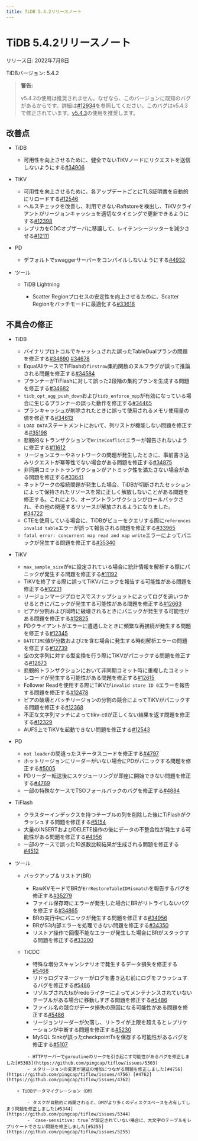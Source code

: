 ```yaml
---
title: TiDB 5.4.2リリースノート
---
```


# TiDB 5.4.2リリースノート

リリース日: 2022年7月8日

TiDBバージョン: 5.4.2

> **警告:**
>
> v5.4.2の使用は推奨されません。なぜなら、このバージョンに既知のバグがあるからです。詳細は[#12934](https://github.com/tikv/tikv/issues/12934)を参照してください。このバグはv5.4.3で修正されています。[v5.4.3](/releases/release-5.4.3.md)の使用を推奨します。

## 改善点

+ TiDB

    - 可用性を向上させるために、健全でないTiKVノードにリクエストを送信しないようにする[#34906](https://github.com/pingcap/tidb/issues/34906)

+ TiKV

    - 可用性を向上させるために、各アップデートごとにTLS証明書を自動的にリロードする[#12546](https://github.com/tikv/tikv/issues/12546)
    - ヘルスチェックを改善し、利用できないRaftstoreを検出し、TiKVクライアントがリージョンキャッシュを適切なタイミングで更新できるようにする[#12398](https://github.com/tikv/tikv/issues/12398)
    - レプリカをCDCオブザーバに移譲して、レイテンシージッターを減少させる[#12111](https://github.com/tikv/tikv/issues/12111)

+ PD

    - デフォルトでswaggerサーバーをコンパイルしないようにする[#4932](https://github.com/tikv/pd/issues/4932)

+ ツール

    + TiDB Lightning

        - Scatter Regionプロセスの安定性を向上させるために、Scatter Regionをバッチモードに最適化する[#33618](https://github.com/pingcap/tidb/issues/33618)

## 不具合の修正

+ TiDB

    - バイナリプロトコルでキャッシュされた誤ったTableDualプランの問題を修正する[#34690](https://github.com/pingcap/tidb/issues/34690) [#34678](https://github.com/pingcap/tidb/issues/34678)
    - EqualAllケースでTiFlashの`firstrow`集約関数のヌルフラグが誤って推論される問題を修正する[#34584](https://github.com/pingcap/tidb/issues/34584)
    - プランナーがTiFlashに対して誤った2段階の集約プランを生成する問題を修正する[#34682](https://github.com/pingcap/tidb/issues/34682)
    - `tidb_opt_agg_push_down`および`tidb_enforce_mpp`が有効になっている場合に生じるプランナーの誤った動作を修正する[#34465](https://github.com/pingcap/tidb/issues/34465)
    - プランキャッシュが削除されたときに誤って使用されるメモリ使用量の値を修正する[#34613](https://github.com/pingcap/tidb/issues/34613)
    - `LOAD DATA`ステートメントにおいて、列リストが機能しない問題を修正する[#35198](https://github.com/pingcap/tidb/issues/35198)
    - 悲観的なトランザクションで`WriteConflict`エラーが報告されないように修正する[#11612](https://github.com/tikv/tikv/issues/11612)
    - リージョンエラーやネットワークの問題が発生したときに、事前書き込みリクエストが冪等性でない場合がある問題を修正する[#34875](https://github.com/pingcap/tidb/issues/34875)
    - 非同期コミットトランザクションがアトミック性を満たさない場合がある問題を修正する[#33641](https://github.com/pingcap/tidb/issues/33641)
    - ネットワークの接続問題が発生した場合、TiDBが切断されたセッションによって保持されたリソースを常に正しく解放しないことがある問題を修正する。これにより、オープントランザクションがロールバックされ、その他の関連するリソースが解放されるようになりました。[#34722](https://github.com/pingcap/tidb/issues/34722)
    - CTEを使用している場合に、TiDBがビューをクエリする際に`references invalid table`エラーが誤って報告される問題を修正する[#33965](https://github.com/pingcap/tidb/issues/33965)
    - `fatal error: concurrent map read and map write`エラーによってパニックが発生する問題を修正する[#35340](https://github.com/pingcap/tidb/issues/35340)

+ TiKV

    - `max_sample_size`が`0`に設定されている場合に統計情報を解析する際にパニックが発生する問題を修正する[#11192](https://github.com/tikv/tikv/issues/11192)
    - TiKVを終了する際に誤ってTiKVパニックを報告する可能性がある問題を修正する[#12231](https://github.com/tikv/tikv/issues/12231)
    - リージョンマージプロセスでスナップショットによってログを追いつかせるときにパニックが発生する可能性がある問題を修正する[#12663](https://github.com/tikv/tikv/issues/12663)
    - ピアが分割および同時に破壊されるときにパニックが発生する可能性がある問題を修正する[#12825](https://github.com/tikv/tikv/issues/12825)
    - PDクライアントがエラーに遭遇したときに頻繁な再接続が発生する問題を修正する[#12345](https://github.com/tikv/tikv/issues/12345)
    - `DATETIME`値が分数および`Z`を含む場合に発生する時刻解析エラーの問題を修正する[#12739](https://github.com/tikv/tikv/issues/12739)
    - 空の文字列に対する型変換を行う際にTiKVがパニックする問題を修正する[#12673](https://github.com/tikv/tikv/issues/12673)
    - 悲観的トランザクションにおいて非同期コミット時に重複したコミットレコードが発生する可能性がある問題を修正する[#12615](https://github.com/tikv/tikv/issues/12615)
    - Follower Readを使用する際にTiKVが`invalid store ID 0`エラーを報告する問題を修正する[#12478](https://github.com/tikv/tikv/issues/12478)
    - ピアの破壊とバッチリージョンの分割の競合によってTiKVがパニックする問題を修正する[#12368](https://github.com/tikv/tikv/issues/12368)
    - 不正な文字列マッチによってtikv-ctlが正しくない結果を返す問題を修正する[#12329](https://github.com/tikv/tikv/issues/12329)
    - AUFS上でTiKVを起動できない問題を修正する[#12543](https://github.com/tikv/tikv/issues/12543)

+ PD

    - `not leader`の間違ったステータスコードを修正する[#4797](https://github.com/tikv/pd/issues/4797)
    - ホットリージョンにリーダーがいない場合にPDがパニックする問題を修正する[#5005](https://github.com/tikv/pd/issues/5005)
    - PDリーダー転送後にスケジューリングが即座に開始できない問題を修正する[#4769](https://github.com/tikv/pd/issues/4769)
    - 一部の特殊なケースでTSOフォールバックのバグを修正する[#4884](https://github.com/tikv/pd/issues/4884)

+ TiFlash

    - クラスターインデックスを持つテーブルの列を削除した後にTiFlashがクラッシュする問題を修正する[#5154](https://github.com/pingcap/tiflash/issues/5154)
    - 大量のINSERTおよびDELETE操作の後にデータの不整合性が発生する可能性がある問題を修正する[#4956](https://github.com/pingcap/tiflash/issues/4956)
    - 一部のケースで誤った10進数比較結果が生成される問題を修正する[#4512](https://github.com/pingcap/tiflash/issues/4512)

+ ツール

    + バックアップ＆リストア(BR)

        - RawKVモードでBRが`ErrRestoreTableIDMismatch`を報告するバグを修正する[#35279](https://github.com/pingcap/tidb/issues/35279)
        - ファイル保存時にエラーが発生した場合にBRがリトライしないバグを修正する[#34865](https://github.com/pingcap/tidb/issues/34865)
        - BRの実行中にパニックが発生する問題を修正する[#34956](https://github.com/pingcap/tidb/issues/34956)
        - BRがS3内部エラーを処理できない問題を修正する[#34350](https://github.com/pingcap/tidb/issues/34350)
        - リストア操作で回復不能なエラーが発生した場合にBRがスタックする問題を修正する[#33200](https://github.com/pingcap/tidb/issues/33200)

    + TiCDC

        - 特殊な増分スキャンシナリオで発生するデータ損失を修正する[#5468](https://github.com/pingcap/tiflow/issues/5468)
        - リドゥログマネージャーがログを書き込む前にログをフラッシュするバグを修正する[#5486](https://github.com/pingcap/tiflow/issues/5486)
        - リゾルブされたtsがredoライターによってメンテナンスされていないテーブルがある場合に移動しすぎる問題を修正する[#5486](https://github.com/pingcap/tiflow/issues/5486)
        - ファイル名の競合がデータ損失の原因になる可能性がある問題を修正する[#5486](https://github.com/pingcap/tiflow/issues/5486)
        - リージョンリーダーが欠落し、リトライが上限を超えるとレプリケーションが中断する問題を修正する[#5230](https://github.com/pingcap/tiflow/issues/5230)
        - MySQL Sinkが誤ったcheckpointTsを保存する可能性があるバグを修正する[#5107](https://github.com/pingcap/tiflow/issues/5107)
```
        - HTTPサーバーでgoroutineのリークを引き起こす可能性があるバグを修正しました[#5303](https://github.com/pingcap/tiflow/issues/5303)
        - メタリージョンの変更が遅延の増加につながる問題を修正しました[#4756](https://github.com/pingcap/tiflow/issues/4756) [#4762](https://github.com/pingcap/tiflow/issues/4762)

    + TiDBデータマイグレーション（DM）

        - タスクが自動的に再開されると、DMがより多くのディスクスペースを占有してしまう問題を修正しました[#5344](https://github.com/pingcap/tiflow/issues/5344)
        - `case-sensitive: true`が設定されていない場合に、大文字のテーブルをレプリケートできない問題を修正しました[#5255](https://github.com/pingcap/tiflow/issues/5255)
```